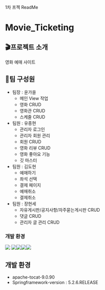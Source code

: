 1차 프젝 ReadMe
# Movie_Ticketing

## 🎬프로젝트 소개
영화 예매 사이트

## 👀팀 구성원
- 팀장 : 윤가을
  - 메인 View 작업
  - 영화 CRUD
  - 영화관 CRUD
  - 스케줄 CRUD 
- 팀원 : 유종현
  - 관리자 로그인
  - 관리자 회원 관리
  - 회원 CRUD
  - 영화 리뷰 CRUD
  - 영화 좋아요 기능
  - 깃 마스터
- 팀원 : 김도현
  - 예매하기
  - 좌석 선택
  - 결제 페이지
  - 예매취소
  - 결제취소
- 팀원 : 장현세
  - 자유게시판/공지사항/자주묻는게시판 CRUD
  - 댓글 CRUD
  - 관리자 글 관리 CRUD
### 개발 환경
<img src="https://img.shields.io/badge/Java-2C2255?style=for-the-badge&logo=eclipseide&logoColor=white">
<img src="https://camo.githubusercontent.com/bb3c518d9559accc938ab331d46d7cc602ecc9522536df62fbe2266a2f444840/68747470733a2f2f696d672e736869656c64732e696f2f62616467652f48544d4c2d4533344632363f7374796c653d666c61742d737175617265266c6f676f3d48544d4c35266c6f676f436f6c6f723d7768697465" data-canonical-src="https://img.shields.io/badge/HTML-E34F26?style=flat-square&amp;logo=HTML5&amp;logoColor=white" style="max-width: 100%;"><img src="https://camo.githubusercontent.com/ecd9aedcd347d365e355392375154bbb288a0d2aeeb882e29b598c470a987215/68747470733a2f2f696d672e736869656c64732e696f2f62616467652f4a6176615363726970742d4637444631453f7374796c653d666c61742d737175617265266c6f676f3d4a617661536372697074266c6f676f436f6c6f723d7768697465" data-canonical-src="https://img.shields.io/badge/JavaScript-F7DF1E?style=flat-square&amp;logo=JavaScript&amp;logoColor=white" style="max-width: 100%;"><img src="https://camo.githubusercontent.com/d7e7822f5ed9ac64d39291fd780e493e375d76aa3660993e3e7c24643d4da19a/68747470733a2f2f696d672e736869656c64732e696f2f62616467652f4353532d3135373242363f7374796c653d666c61742d737175617265266c6f676f3d43535333266c6f676f436f6c6f723d7768697465" data-canonical-src="https://img.shields.io/badge/CSS-1572B6?style=flat-square&amp;logo=CSS3&amp;logoColor=white" style="max-width: 100%;"><img src="https://camo.githubusercontent.com/e28e0258e4b50a6ecde56cb3d16cd68e1cb52948e90802710c203f8562afb8a8/68747470733a2f2f696d672e736869656c64732e696f2f62616467652f4d7953514c2d3434373941313f7374796c653d666c61742d737175617265266c6f676f3d4d7953514c266c6f676f436f6c6f723d7768697465" data-canonical-src="https://img.shields.io/badge/MySQL-4479A1?style=flat-square&amp;logo=MySQL&amp;logoColor=white" style="max-width: 100%;">

## 개발 환경
- apache-tocat-9.0.90
- Springframework-version : 5.2.6.RELEASE
